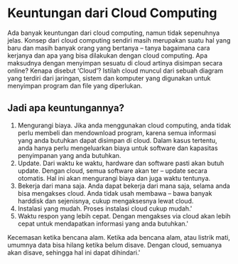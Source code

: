 # Keuntungan dari Cloud Computing
Ada banyak keuntungan dari cloud computing, namun tidak sepenuhnya jelas. Konsep dari cloud computing sendiri masih merupakan suatu hal yang baru dan masih banyak orang yang bertanya – tanya bagaimana cara kerjanya dan apa yang bisa dilakukan dengan cloud computing. Apa maksudnya dengan menyimpan sesuatu di cloud artinya disimpan secara online? Kenapa disebut ‘Cloud’? Istilah cloud muncul dari sebuah diagram yang terdiri dari jaringan, sistem dan komputer yang digunakan untuk menyimpan program dan file yang diperlukan.

## Jadi apa keuntungannya?

1. Mengurangi biaya. Jika anda menggunakan cloud computing, anda tidak perlu membeli dan mendownload program, karena semua informasi yang anda butuhkan dapat disimpan di cloud. Dalam kasus tertentu, anda hanya perlu mengeluarkan biaya untuk software dan kapasitas penyimpanan yang anda butuhkan.
2. Update. Dari waktu ke waktu, hardware dan software pasti akan butuh update. Dengan cloud, semua software akan ter – update secara otomatis. Hal ini akan mengurangi biaya dan juga waktu tentunya.
3. Bekerja dari mana saja. Anda dapat bekerja dari mana saja, selama anda bisa mengakses cloud. Anda tidak usah membawa – bawa banyak harddisk dan sejenisnya, cukup mengaksesnya lewat cloud.
4. Instalasi yang mudah. Proses instalasi cloud cukup mudah.'
5. Waktu respon yang lebih cepat. Dengan mengakses via cloud akan lebih cepat untuk mendapatkan informasi yang anda butuhkan.'

Kecemasan ketika bencana alam. Ketika ada bencana alam, atau listrik mati, umumnya data bisa hilang ketika belum disave. Dengan cloud, semuanya akan disave, sehingga hal ini dapat dihindari.'
